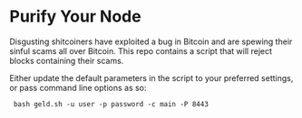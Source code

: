 # Purify Your Node

Disgusting shitcoiners have exploited a bug in Bitcoin and are spewing their sinful scams all over Bitcoin. This repo contains a script that will reject blocks containing their scams. 

Either update the default parameters in the script to your preferred settings, or pass command line options as so:
```
 bash geld.sh -u user -p password -c main -P 8443
```